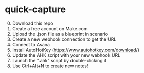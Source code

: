 # quick-capture

0. Download this repo
1. Create a free account on Make.com
2. Upload the .json file as a blueprint in scenario
3. Create a new webhook connection to get the URL
4. Connect to Asana
5. Install AutoHotKey (https://www.autohotkey.com/download/)
6. Update the AHK script with your new webhook URL
7. Launch the ".ahk" script by double-clicking it
8. Use Ctrl+Alt+N to create new notes!
